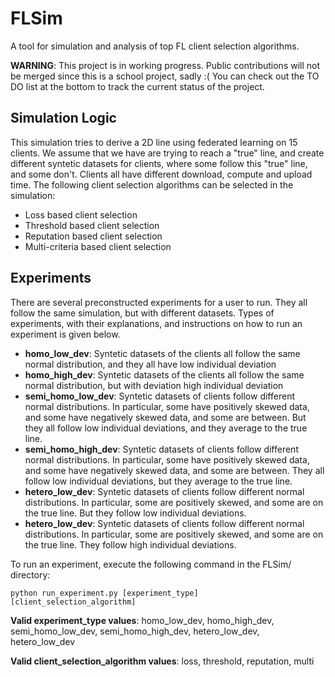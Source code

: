 # FLSim

A tool for simulation and analysis of top FL client selection algorithms.

**WARNING**: This project is in working progress. Public contributions will not be merged since this is a school project, sadly :( You can check out the TO DO list at the bottom to track the current status of the project.

## Simulation Logic

This simulation tries to derive a 2D line using federated learning on 15 clients. We assume that we have are trying to reach a "true" line, and create different syntetic datasets for clients, where some follow this "true" line, and some don't. Clients all have different download, compute and upload time. The following client selection algorithms can be selected in the simulation:

- Loss based client selection
- Threshold based client selection
- Reputation based client selection
- Multi-criteria based client selection

## Experiments

There are several preconstructed experiments for a user to run. They all follow the same simulation, but with different datasets. Types of experiments, with their explanations, and instructions on how to run an experiment is given below.

- **homo_low_dev**: Syntetic datasets of the clients all follow the same normal distribution, and they all have low individual deviation
- **homo_high_dev**: Syntetic datasets of the clients all follow the same normal distribution, but with deviation high individual deviation
- **semi_homo_low_dev**: Syntetic datasets of clients follow different normal distributions. In particular, some have positively skewed data, and some have negatively skewed data, and some are between. But they all follow low individual deviations, and they average to the true line.
- **semi_homo_high_dev**: Syntetic datasets of clients follow different normal distributions. In particular, some have positively skewed data, and some have negatively skewed data, and some are between. They all follow low individual deviations, but they average to the true line.
- **hetero_low_dev**: Syntetic datasets of clients follow different normal distributions. In particular, some are positively skewed, and some are on the true line. But they follow low individual deviations.
- **hetero_low_dev**: Syntetic datasets of clients follow different normal distributions. In particular, some are positively skewed, and some are on the true line. They follow high individual deviations.

To run an experiment, execute the following command in the FLSim/ directory:

```shell
python run_experiment.py [experiment_type] [client_selection_algorithm]
```

**Valid experiment_type values**: homo_low_dev, homo_high_dev, semi_homo_low_dev, semi_homo_high_dev, hetero_low_dev, hetero_low_dev

**Valid client_selection_algorithm values**: loss, threshold, reputation, multi

